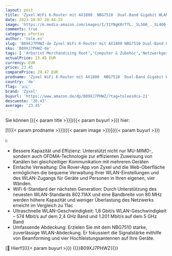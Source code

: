 ```yaml
---
layout: post
title: 'Zyxel WiFi 6-Router mit AX1800  NBG7510  Dual-Band Gigabit WLAN-Router  Geschwindigkeit & Mehrwert  Jugendschutz  MU-MIMO  OFDMA  Ideal für Spielen & Streaming  NBG7510-EU0101F'
date: 2023-10-07 20:44:25
image: 'https://m.media-amazon.com/images/I/31YNgK0rTfL._SL500_._SL400_.jpg'
comments: true
category: ofertas
author: 'tole.es'
slug: 'B09XJ7PHWZ-de Zyxel WiFi 6-Router mit AX1800 NBG7510 Dual-Band Gigabit...'
sku: 'B09XJ7PHWZ-de'
tags: [ 'Arborist Merchandising Root','Computer & Zubehör','Netzwerkgeräte','Router','Routers gaming','Self Service','Special Features Stores','a4cbee59-f823-40fe-831a-7de64f655f6f_0','a4cbee59-f823-40fe-831a-7de64f655f6f_501','zyxel','🇩🇪', ]
actualPrice: 23.45 EUR
currency: EUR
price: 23.45
comparePrice: 29.47 EUR
prodname: 'Zyxel WiFi 6-Router mit AX1800  NBG7510  Dual-Band Gigabit WLAN-Router  Geschwindigkeit & Mehrwert  Jugendschutz  MU-MIMO  OFDMA  Ideal für Spielen & Streaming  NBG7510-EU0101F'
country: 'de'
flag: '🇩🇪'
brand: 'Zyxel'
buyurl: 'https://www.amazon.de/dp/B09XJ7PHWZ/?tag=tolees0ca-21'
descuento: '20.43'
average: '23.45'
---
```


Sie können [{{< param title >}}]({{< param buyurl >}}) hier:

[![{{< param prodname >}}]({{< param image >}})]({{< param buyurl >}})

ℹ️:

- Bessere Kapazität und Effizienz: Unterstützt nicht nur MU-MIMO-, sondern auch OFDMA-Technologie zur effizienten Zuweisung von Kanälen bei gleichzeitiger Kommunikation mit mehreren Geräten
- Einfache Verwaltung: Die Rover-App von Zyxel und die Web-Oberfläche ermöglichen die bequeme Verwaltung Ihrer WLAN-Einstellungen und des WLAN-Zugangs für Geräte und Personen in Ihren eigenen, vier Wänden.
- WiFi 6-Standard der nächsten Generation: Durch Unterstützung des neuesten WLAN-Standards 802.11AX und eine Bandbreite von 80 MHz werden höhere Kapazität und weniger Überlastung des Netzwerks erreicht im Vergleich zu 11ac
- Ultraschnelle WLAN-Geschwindigkeit: 1,8 Gbit/s WLAN-Geschwindigkeit – 574 Mbit/s auf dem 2,4 GHz Band und 1.201 Mbit/s auf dem 5 GHz Band
- Umfassende Abdeckung: Erzielen Sie mit dem NBG7510 starke, zuverlässige WLAN-Abdeckung. Er fokussiert die Signalstärke mithilfe von Beamforming und vier Hochleistungsantennen auf Ihre Geräte.

[🛒 Hier!!]({{< param buyurl >}})
{{<world>}}B09XJ7PHWZ{{</world>}}
